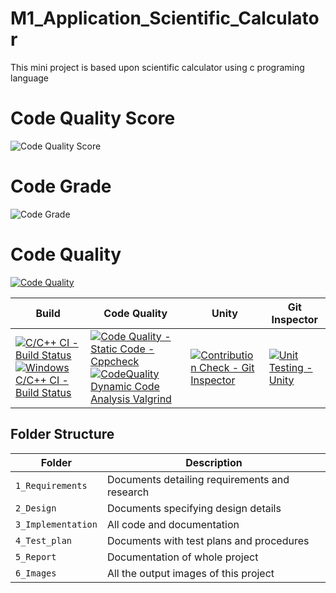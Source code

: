# M1_Application_Scientific_Calculator
This mini project is based upon scientific calculator using c programing language

# Code Quality Score
![Code Quality Score](https://api.codiga.io/project/29814/score/svg)

# Code Grade
![Code Grade](https://api.codiga.io/project/29814/status/svg)

# Code Quality
[![Code Quality](https://app.codacy.com/project/badge/Grade/23635f1fa4184594a2995cb15649ab93)](https://www.codacy.com/gh/cedricxavi/M1_Application_Scientific_Calculator/dashboard?utm_source=github.com&amp;utm_medium=referral&amp;utm_content=cedricxavi/M1_Application_Scientific_Calculator&amp;utm_campaign=Badge_Grade)

Build | Code Quality | Unity | Git Inspector
--------------|--|---------------|---------------------
[![C/C++ CI - Build Status](https://github.com/cedricxavi/M1_Application_Scientific_Calculator/actions/workflows/linux.yml/badge.svg)](https://github.com/cedricxavi/M1_Application_Scientific_Calculator/actions/workflows/linux.yml) [![Windows C/C++ CI - Build Status](https://github.com/cedricxavi/M1_Application_Scientific_Calculator/actions/workflows/Windows_c-cpp.yml/badge.svg)](https://github.com/cedricxavi/M1_Application_Scientific_Calculator/actions/workflows/Windows_c-cpp.yml) | [![Code Quality - Static Code - Cppcheck](https://github.com/cedricxavi/M1_Application_Scientific_Calculator/actions/workflows/cppcheck.yml/badge.svg)](https://github.com/cedricxavi/M1_Application_Scientific_Calculator/actions/workflows/cppcheck.yml)  [![CodeQuality Dynamic Code Analysis Valgrind](https://github.com/cedricxavi/M1_Application_Scientific_Calculator/actions/workflows/valgrind.yml/badge.svg)](https://github.com/cedricxavi/M1_Application_Scientific_Calculator/actions/workflows/valgrind.yml) | [![Contribution Check - Git Inspector](https://github.com/cedricxavi/M1_Application_Scientific_Calculator/actions/workflows/gitinspector.yml/badge.svg)](https://github.com/cedricxavi/M1_Application_Scientific_Calculator/actions/workflows/gitinspector.yml) | [![Unit Testing - Unity](https://github.com/cedricxavi/M1_Application_Scientific_Calculator/actions/workflows/unity.yml/badge.svg)](https://github.com/cedricxavi/M1_Application_Scientific_Calculator/actions/workflows/unity.yml)

## Folder Structure
Folder             | Description
-------------------| -----------------------------------------
`1_Requirements`   | Documents detailing requirements and research
`2_Design`         | Documents specifying design details
`3_Implementation` | All code and documentation
`4_Test_plan`      | Documents with test plans and procedures
`5_Report`         | Documentation of whole project
`6_Images`         | All the output images of this project
